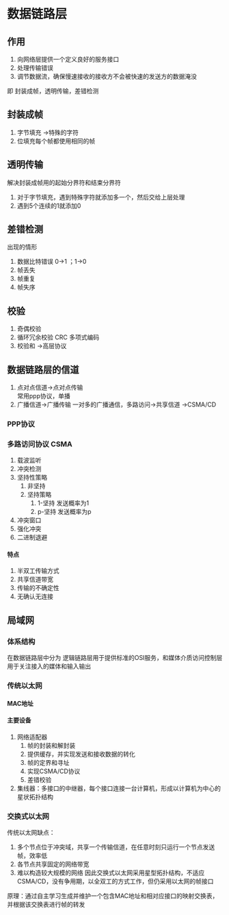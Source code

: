 # 数据链路层

## 作用
1. 向网络层提供一个定义良好的服务接口
2. 处理传输错误
3. 调节数据流，确保慢速接收的接收方不会被快速的发送方的数据淹没

即 封装成帧，透明传输，差错检测

## 封装成帧
1. 字节填充 ->特殊的字符
2. 位填充每个帧都使用相同的帧

## 透明传输
解决封装成帧用的起始分界符和结束分界符
1. 对于字节填充，遇到特殊字符就添加多一个，然后交给上层处理
2. 遇到5个连续的1就添加0
## 差错检测

出现的情形
1. 数据比特错误 0->1 ；1->0
2. 帧丢失
3. 帧重复
4. 帧失序

## 校验
1. 奇偶校验
2. 循环冗余校验 CRC 多项式编码
3. 校验和 ->高层协议
## 数据链路层的信道
1. 点对点信道->点对点传输  
常用ppp协议，单播
2. 广播信道->广播传输
一对多的广播通信，多路访问->共享信道 ->CSMA/CD
### PPP协议
### 多路访问协议 CSMA
1. 载波监听
2. 冲突检测
3. 坚持性策略
   1. 非坚持
   2. 坚持策略
      1. 1-坚持  发送概率为1
      2. p-坚持  发送概率为p
4. 冲突窗口
5. 强化冲突
6. 二进制退避
#### 特点
1. 半双工传输方式
2. 共享信道带宽
3. 传输的不确定性
4. 无确认无连接
## 局域网
### 体系结构
在数据链路层中分为 逻辑链路层用于提供标准的OSI服务，和媒体介质访问控制层用于关注接入的媒体和输入输出

### 传统以太网
#### MAC地址
#### 主要设备
1. 网络适配器
   1. 帧的封装和解封装
   2. 提供缓存，并实现发送和接收数据的转化
   3. 帧的定界和寻址
   4. 实现CSMA/CD协议
   5. 差错校验
2. 集线器：多接口的中继器，每个接口连接一台计算机，形成以计算机为中心的星状拓扑结构
   
### 交换式以太网
传统以太网缺点：
1. 多个节点位于冲突域，共享一个传输信道，在任意时刻只运行一个节点发送帧，效率低
2. 各节点共享固定的网络带宽
3. 难以构造较大规模的网络
因此交换式以太网采用星型拓扑结构，不适应CSMA/CD，没有争用期，以全双工的方式工作，但仍采用以太网的帧接口

原理：通过自主学习生成并维护一个包含MAC地址和相对应接口的映射交换表，并根据该交换表进行帧的转发
